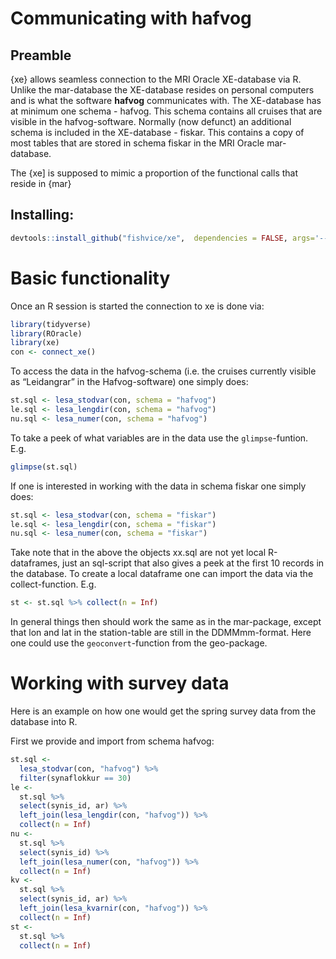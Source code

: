 
# Communicating with hafvog

## Preamble

{xe} allows seamless connection to the MRI Oracle XE-database via R.
Unlike the mar-database the XE-database resides on personal computers
and is what the software **hafvog** communicates with. The XE-database
has at minimum one schema - hafvog. This schema contains all cruises
that are visible in the hafvog-software. Normally (now defunct) an
additional schema is included in the XE-database - fiskar. This contains
a copy of most tables that are stored in schema fiskar in the MRI Oracle
mar-database.

The {xe\] is supposed to mimic a proportion of the functional calls that
reside in {mar}

## Installing:

``` r
devtools::install_github("fishvice/xe",  dependencies = FALSE, args='--no-multiarch')
```

# Basic functionality

Once an R session is started the connection to xe is done via:

``` r
library(tidyverse)
library(ROracle)
library(xe)
con <- connect_xe()
```

To access the data in the hafvog-schema (i.e. the cruises currently
visible as “Leidangrar” in the Hafvog-software) one simply does:

``` r
st.sql <- lesa_stodvar(con, schema = "hafvog")
le.sql <- lesa_lengdir(con, schema = "hafvog")
nu.sql <- lesa_numer(con, schema = "hafvog")
```

To take a peek of what variables are in the data use the
`glimpse`-funtion. E.g.

``` r
glimpse(st.sql)
```

If one is interested in working with the data in schema fiskar one
simply does:

``` r
st.sql <- lesa_stodvar(con, schema = "fiskar")
le.sql <- lesa_lengdir(con, schema = "fiskar")
nu.sql <- lesa_numer(con, schema = "fiskar")
```

Take note that in the above the objects xx.sql are not yet local
R-dataframes, just an sql-script that also gives a peek at the first 10
records in the database. To create a local dataframe one can import the
data via the collect-function. E.g.

``` r
st <- st.sql %>% collect(n = Inf)
```

In general things then should work the same as in the mar-package,
except that lon and lat in the station-table are still in the
DDMMmm-format. Here one could use the `geoconvert`-function from the
geo-package.

# Working with survey data

Here is an example on how one would get the spring survey data from the
database into R.

First we provide and import from schema hafvog:

``` r
st.sql <- 
  lesa_stodvar(con, "hafvog") %>% 
  filter(synaflokkur == 30)
le <-
  st.sql %>% 
  select(synis_id, ar) %>% 
  left_join(lesa_lengdir(con, "hafvog")) %>% 
  collect(n = Inf)
nu <- 
  st.sql %>% 
  select(synis_id) %>% 
  left_join(lesa_numer(con, "hafvog")) %>% 
  collect(n = Inf)
kv <- 
  st.sql %>% 
  select(synis_id, ar) %>% 
  left_join(lesa_kvarnir(con, "hafvog")) %>% 
  collect(n = Inf)
st <- 
  st.sql %>% 
  collect(n = Inf)
```
